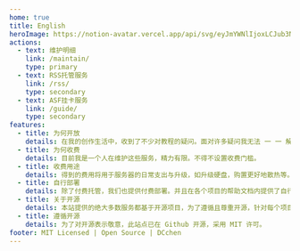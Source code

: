 ```yaml
---
home: true
title: English
heroImage: https://notion-avatar.vercel.app/api/svg/eyJmYWNlIjoxLCJub3NlIjozLCJtb3V0aCI6OSwiZXllcyI6NywiZXllYnJvd3MiOjAsImdsYXNzZXMiOjEwLCJoYWlyIjo2LCJhY2Nlc3NvcmllcyI6MCwiZGV0YWlscyI6MCwiYmVhcmQiOjAsImZsaXAiOjB9
actions:
  - text: 维护明细
    link: /maintain/
    type: primary
  - text: RSS托管服务
    link: /rss/
    type: secondary
  - text: ASF挂卡服务
    link: /guide/
    type: secondary
features:
  - title: 为何开放
    details: 在我的创作生活中，收到了不少对教程的疑问。面对许多疑问我无法 一 一 解答，那么选择开放我的服务是最好的选择。
  - title: 为何收费 
    details: 目前我是一个人在维护这些服务，精力有限。不得不设置收费门槛。
  - title: 收费用途
    details: 得到的费用将用于服务器的日常支出与升级，如升级硬盘，购置更好地散热等。具体的收入支出可以在「维护明细」里看到。
  - title: 自行部署
    details: 除了付费托管，我们也提供付费部署。并且在各个项目的帮助文档内提供了自行部署的教程。
  - title: 关于开源
    details: 本站提供的绝大多数服务都基于开源项目，为了遵循且尊重开源，针对每个项目编写了其对应的部署的教程。
  - title: 遵循开源
    details: 为了对开源表示敬意，此站点已在 Github 开源，采用 MIT 许可。
footer: MIT Licensed | Open Source | DCchen
---
```

